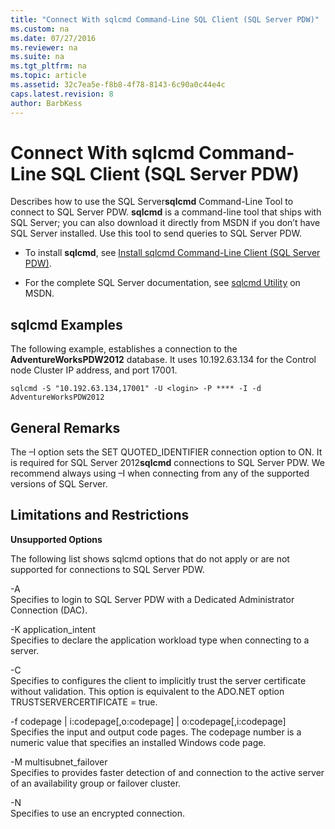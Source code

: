 ```yaml
---
title: "Connect With sqlcmd Command-Line SQL Client (SQL Server PDW)"
ms.custom: na
ms.date: 07/27/2016
ms.reviewer: na
ms.suite: na
ms.tgt_pltfrm: na
ms.topic: article
ms.assetid: 32c7ea5e-f8b8-4f78-8143-6c90a0c44e4c
caps.latest.revision: 8
author: BarbKess
---
```

# Connect With sqlcmd Command-Line SQL Client (SQL Server PDW)
Describes how to use the SQL Server**sqlcmd** Command-Line Tool to connect to SQL Server PDW. **sqlcmd** is a command-line tool that ships with SQL Server; you can also download it directly from MSDN if you don’t have SQL Server installed. Use this tool to send queries to SQL Server PDW.  
  
-   To install **sqlcmd**, see [Install sqlcmd Command-Line Client &#40;SQL Server PDW&#41;](../../mpp/sqlpdw/install-sqlcmd-command-line-client-sql-server-pdw.md).  
  
-   For the complete SQL Server documentation, see [sqlcmd Utility](http://msdn.microsoft.com/en-US/library/ms162773(v=sql.110).aspx) on MSDN.  
  
## sqlcmd Examples  
The following example, establishes a connection to the **AdventureWorksPDW2012** database. It uses 10.192.63.134 for the Control node Cluster IP address, and port 17001.  
  
```  
sqlcmd -S "10.192.63.134,17001" -U <login> -P **** -I -d AdventureWorksPDW2012  
```  
  
## General Remarks  
The –I option sets the SET QUOTED_IDENTIFIER connection option to ON. It is required for SQL Server 2012**sqlcmd** connections to SQL Server PDW. We recommend always using –I when connecting from any of the supported versions of SQL Server.  
  
## Limitations and Restrictions  
**Unsupported Options**  
  
The following list shows sqlcmd options that do not apply or are not supported for connections to SQL Server PDW.  
  
-A  
Specifies to login to SQL Server PDW with a Dedicated Administrator Connection (DAC).  
  
-K application_intent  
Specifies to declare the application workload type when connecting to a server.  
  
-C  
Specifies to configures the client to implicitly trust the server certificate without validation. This option is equivalent to the ADO.NET option TRUSTSERVERCERTIFICATE = true.  
  
-f codepage | i:codepage[,o:codepage] | o:codepage[,i:codepage]  
Specifies the input and output code pages. The codepage number is a numeric value that specifies an installed Windows code page.  
  
-M multisubnet_failover  
Specifies to provides faster detection of and connection to the active server of an availability group or failover cluster.  
  
-N  
Specifies to use an encrypted connection.  
  
